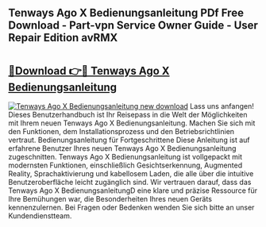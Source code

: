 ## Tenways Ago X Bedienungsanleitung PDf Free Download - Part-vpn Service Owner Guide - User Repair Edition avRMX

# <h2><a href="http://df3n1q.blite.top/?on=Tenways+Ago+X+Bedienungsanleitung">🔗Download 👉🔴 Tenways Ago X Bedienungsanleitung</a></h2>

[![Tenways Ago X Bedienungsanleitung new download](https://i.imgur.com/lujVjoI.png)](http://df3n1q.blite.top/?on=Tenways+Ago+X+Bedienungsanleitung)
Lass uns anfangen! Dieses Benutzerhandbuch ist Ihr Reisepass in die Welt der Möglichkeiten mit Ihrem neuen Tenways Ago X Bedienungsanleitung. Machen Sie sich mit den Funktionen, dem Installationsprozess und den Betriebsrichtlinien vertraut. Bedienungsanleitung für Fortgeschrittene Diese Anleitung ist auf erfahrene Benutzer Ihres neuen Tenways Ago X Bedienungsanleitung zugeschnitten. Tenways Ago X Bedienungsanleitung ist vollgepackt mit modernsten Funktionen, einschließlich Gesichtserkennung, Augmented Reality, Sprachaktivierung und kabellosem Laden, die alle über die intuitive Benutzeroberfläche leicht zugänglich sind. Wir vertrauen darauf, dass das Tenways Ago X BedienungsanleitungD eine klare und präzise Ressource für Ihre Bemühungen war, die Besonderheiten Ihres neuen Geräts kennenzulernen. Bei Fragen oder Bedenken wenden Sie sich bitte an unser Kundendienstteam.
